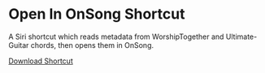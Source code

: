 # Open In OnSong Shortcut

A Siri shortcut which reads metadata from WorshipTogether and Ultimate-Guitar
chords, then opens them in OnSong.

[Download Shortcut](Open%20In%20OnSong.shortcut?raw=true)

